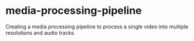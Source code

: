 # media-processing-pipeline
Creating a media processing pipeline to process a single video into multiple resolutions and audio tracks.

